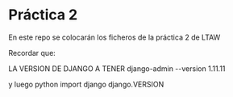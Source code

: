 # Práctica 2

En este repo se colocarán los ficheros de la práctica 2 de LTAW

Recordar que:

LA VERSION DE DJANGO A TENER
django-admin --version
1.11.11

y luego
python
import django
django.VERSION
